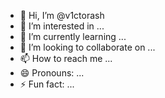 - 👋 Hi, I’m @v1ctorash
- 👀 I’m interested in ...
- 🌱 I’m currently learning ...
- 💞️ I’m looking to collaborate on ...
- 📫 How to reach me ...
- 😄 Pronouns: ...
- ⚡ Fun fact: ...

<!---
v1ctorash/v1ctorash is a ✨ special ✨ repository because its `README.md` (this file) appears on your GitHub profile.
You can click the Preview link to take a look at your changes.
--->
